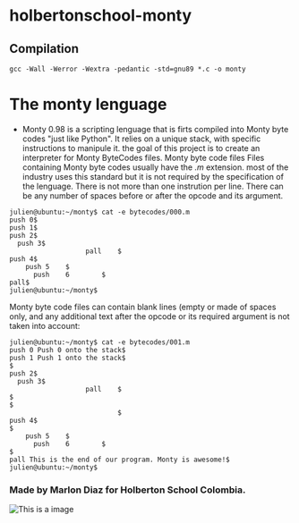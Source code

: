 # holbertonschool-monty

## Compilation

```
gcc -Wall -Werror -Wextra -pedantic -std=gnu89 *.c -o monty
```

# The monty lenguage

- Monty 0.98 is a scripting lenguage that is firts compiled into Monty byte codes "just like Python". It relies on a unique stack, with specific instructions to manipule it. the goal of this project is to create an interpreter for Monty ByteCodes files.
Monty byte code files Files containing Monty byte codes usually have the _.m_ extension. most of the industry uses this standard but it is not required by the specification of the lenguage.
There is not more than one instrution per line. There can be any number of spaces before or after the opcode and its argument.

```
julien@ubuntu:~/monty$ cat -e bytecodes/000.m
push 0$
push 1$
push 2$
  push 3$
                   pall    $
push 4$
    push 5    $
      push    6        $
pall$
julien@ubuntu:~/monty$
```

Monty byte code files can contain blank lines (empty or made of spaces only, and any additional text after the opcode or its required argument is not taken into account:

```
julien@ubuntu:~/monty$ cat -e bytecodes/001.m
push 0 Push 0 onto the stack$
push 1 Push 1 onto the stack$
$
push 2$
  push 3$
                   pall    $
$
$
                           $
push 4$
$
    push 5    $
      push    6        $
$
pall This is the end of our program. Monty is awesome!$
julien@ubuntu:~/monty$
```

### Made by Marlon Diaz for Holberton School Colombia.

![This is a image](https://myoctocat.com/assets/images/base-octocat.svg)

